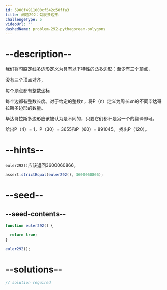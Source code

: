 ```yaml
---
id: 5900f4911000cf542c50ffa3
title: 问题292：勾股多边形
challengeType: 5
videoUrl: ''
dashedName: problem-292-pythagorean-polygons
---
```


# --description--

我们将勾股定线多边形定义为具有以下特性的凸多边形：至少有三个顶点，

没有三个顶点对齐，

每个顶点都有整数坐标

每个边都有整数长度。对于给定的整数n，将P（n）定义为周长≤n的不同毕达哥拉斯多边形的数量。

毕达哥拉斯多边形应该被认为是不同的，只要它们都不是另一个的翻译即可。

给出P（4）= 1，P（30）= 3655和P（60）= 891045。 找出P（120）。

# --hints--

`euler292()`应该返回3600060866。

```js
assert.strictEqual(euler292(), 3600060866);
```

# --seed--

## --seed-contents--

```js
function euler292() {

  return true;
}

euler292();
```

# --solutions--

```js
// solution required
```
